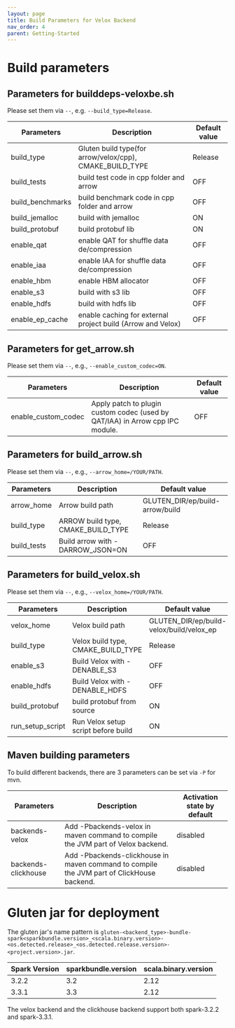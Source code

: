 ```yaml
---
layout: page
title: Build Parameters for Velox Backend
nav_order: 4
parent: Getting-Started
---
```

# Build parameters
## Parameters for builddeps-veloxbe.sh
Please set them via `--`, e.g. `--build_type=Release`.

| Parameters | Description | Default value |
| ---------- | ----------- | ------------- |
| build_type | Gluten build type(for arrow/velox/cpp), CMAKE_BUILD_TYPE  | Release |
| build_tests | build test code in cpp folder and arrow | OFF |
| build_benchmarks | build benchmark code in cpp folder and arrow| OFF |
| build_jemalloc   | build with jemalloc | ON |
| build_protobuf | build protobuf lib    | ON|
| enable_qat | enable QAT for shuffle data de/compression| OFF|
| enable_iaa | enable IAA for shuffle data de/compression| OFF|
| enable_hbm | enable HBM allocator      | OFF|
| enable_s3   | build with s3 lib        | OFF|
| enable_hdfs | build with hdfs lib      | OFF|
| enable_ep_cache | enable caching for external project build (Arrow and Velox) | OFF |

## Parameters for get_arrow.sh
Please set them via `--`, e.g., `--enable_custom_codec=ON`.

| Parameters | Description | Default value |
| ---------- | ----------- | ------------- |
| enable_custom_codec | Apply patch to plugin custom codec (used by QAT/IAA) in Arrow cpp IPC module. | OFF |

## Parameters for build_arrow.sh
Please set them via `--`, e.g., `--arrow_home=/YOUR/PATH`.

| Parameters | Description | Default value |
| ---------- | ----------- | ------------- |
| arrow_home | Arrow build path                          | GLUTEN_DIR/ep/build-arrow/build|
| build_type | ARROW build type, CMAKE_BUILD_TYPE        | Release|
| build_tests | Build arrow with -DARROW_JSON=ON          | OFF           |

## Parameters for build_velox.sh
Please set them via `--`, e.g., `--velox_home=/YOUR/PATH`.

| Parameters | Description | Default value |
| ---------- | ----------- | ------------- |
| velox_home | Velox build path                          | GLUTEN_DIR/ep/build-velox/build/velox_ep|
| build_type | Velox build type, CMAKE_BUILD_TYPE        | Release|
| enable_s3  | Build Velox with -DENABLE_S3              | OFF           |
| enable_hdfs | Build Velox with -DENABLE_HDFS           | OFF           |
| build_protobuf | build protobuf from source            | ON           |
| run_setup_script | Run Velox setup script before build | ON           |

## Maven building parameters
To build different backends, there are 3 parameters can be set via `-P` for mvn.

| Parameters               | Description                                                                                      | Activation state by default |
|--------------------------|--------------------------------------------------------------------------------------------------|-----------------------------|
| backends-velox           | Add -Pbackends-velox in maven command to compile the JVM part of Velox backend.                  | disabled                    |
| backends-clickhouse      | Add -Pbackends-clickhouse in maven command to compile the JVM part of ClickHouse backend.        | disabled                    |

# Gluten jar for deployment

The gluten jar's name pattern is `gluten-<backend_type>-bundle-spark<sparkbundle.version>_<scala.binary.version>-<os.detected.release>_<os.detected.release.version>-<project.version>.jar`.

| Spark Version | sparkbundle.version | scala.binary.version |
| ---------- | ----------- | ------------- |
| 3.2.2 | 3.2 | 2.12 |
| 3.3.1 | 3.3 | 2.12 |

The velox backend and the clickhouse backend support both spark-3.2.2 and spark-3.3.1.
